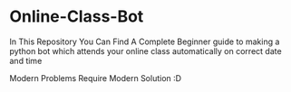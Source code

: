 # Online-Class-Bot
In This Repository You Can Find A Complete Beginner guide to making a python bot which attends your online class automatically on correct date and time 

Modern Problems Require Modern Solution :D
